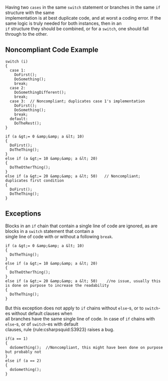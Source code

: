 
Having two `cases` in the same `switch` statement or branches in the same `if` structure with the same<br>implementation is at best duplicate code, and at worst a coding error. If the same logic is truly needed for both instances, then in an<br>`if` structure they should be combined, or for a `switch`, one should fall through to the other.

## Noncompliant Code Example


    switch (i)
    {
      case 1:
        DoFirst();
        DoSomething();
        break;
      case 2:
        DoSomethingDifferent();
        break;
      case 3:  // Noncompliant; duplicates case 1's implementation
        DoFirst();
        DoSomething();
        break;
      default:
        DoTheRest();
    }
    
    if (a &gt;= 0 &amp;&amp; a &lt; 10)
    {
      DoFirst();
      DoTheThing();
    }
    else if (a &gt;= 10 &amp;&amp; a &lt; 20)
    {
      DoTheOtherThing();
    }
    else if (a &gt;= 20 &amp;&amp; a &lt; 50)   // Noncompliant; duplicates first condition
    {
      DoFirst();
      DoTheThing();
    }


## Exceptions

Blocks in an `if` chain that contain a single line of code are ignored, as are blocks in a `switch` statement that contain a<br>single line of code with or without a following `break`.


    if (a &gt;= 0 &amp;&amp; a &lt; 10)
    {
      DoTheThing();
    }
    else if (a &gt;= 10 &amp;&amp; a &lt; 20)
    {
      DoTheOtherThing();
    }
    else if (a &gt;= 20 &amp;&amp; a &lt; 50)    //no issue, usually this is done on purpose to increase the readability
    {
      DoTheThing();
    }


But this exception does not apply to `if` chains without `else`-s, or to `switch`-es without default clauses when<br>all branches have the same single line of code. In case of `if` chains with `else`-s, or of `switch`-es with default<br>clauses, rule {rule:csharpsquid:S3923} raises a bug.


    if(a == 1)
    {
      doSomething();  //Noncompliant, this might have been done on purpose but probably not
    }
    else if (a == 2)
    {
      doSomething();
    }

